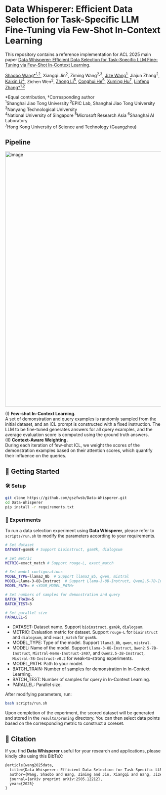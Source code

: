 # Data Whisperer: Efficient Data Selection for Task-Specific LLM Fine-Tuning via Few-Shot In-Context Learning

This repository contains a reference implementation for ACL 2025 main paper [Data Whisperer: Efficient Data Selection for Task-Specific LLM Fine-Tuning via Few-Shot In-Context Learning](https://arxiv.org/pdf/2505.12212).

[Shaobo Wang*<sup>1,2</sup>](https://gszfwsb.github.io/), Xiangqi Jin<sup>2</sup>, Ziming Wang<sup>2,3</sup>, [Jize Wang<sup>1</sup>](https://jize-w.github.io/), Jiajun Zhang<sup>2</sup>,  
[Kaixin Li<sup>4</sup>](https://likaixin2000.github.io/), Zichen Wen<sup>2</sup>, [Zhong Li<sup>5</sup>](https://www.microsoft.com/en-us/research/people/lzhong/), [Conghui He<sup>6</sup>](https://conghui.github.io/), [Xuming Hu<sup>7</sup>](https://xuminghu.github.io/), [Linfeng Zhang†<sup>1,2</sup>](http://www.zhanglinfeng.tech/)

*Equal contribution, †Corresponding author   
<sup>1</sup>Shanghai Jiao Tong University <sup>2</sup>EPIC Lab, Shanghai Jiao Tong University <sup>3</sup>Nanyang Technological University  
<sup>4</sup>National University of Singapore <sup>5</sup>Microsoft Research Asia <sup>6</sup>Shanghai AI Laboratory  
<sup>7</sup>Hong Kong University of Science and Technology (Guangzhou)

## Pipeline
<img width="825" alt="image" src="https://github.com/user-attachments/assets/37b5958f-1c55-447a-ae54-05f30b7bc224" />

(I) **Few-shot In-Context Learning.**   
A set of demonstration and query examples is randomly sampled from the initial dataset, and an ICL prompt is constructed with a fixed instruction. The LLM to be fine-tuned generates answers for all query examples, and the average evaluation score is computed using the ground truth answers.   
(II) **Context-Aware Weighting.**   
During each iteration of few-shot ICL, we weight the scores of the demonstration examples based on their attention scores, which quantify their influence on the queries.

## 🔧 Getting Started
### 🛠️ Setup
```sh
git clone https://github.com/gszfwsb/Data-Whisperer.git
cd Data-Whisperer
pip install -r requirements.txt
```
### 🧪 Experiments
To run a data selection experiment using **Data Whisperer**, please refer to `scripts/run.sh` to modify the parameters according to your requirements.

```bash
# Set dataset
DATASET=gsm8k # Support bioinstruct, gsm8k, dialogsum

# Set metric
METRIC=exact_match # Support rouge-L, exact_match

# Set model configurations
MODEL_TYPE=llama3_8b  # Support llama3_8b, qwen, mistral
MODEL=Llama-3-8B-Instruct  # Support Llama-3-8B-Instruct, Qwen2.5-7B-Instruct, Qwen2.5-3B-Instruct, Mistral-Nemo-Instruct-2407, Mistral-7B-Instruct-v0.2
MODEL_PATH= # <YOUR_MODEL_PATH> 

# Set numbers of samples for demonstration and query
BATCH_TRAIN=5
BATCH_TEST=3

# Set parallel size
PARALLEL=5
```
- DATASET: Dataset name. Support `bioinstruct`, `gsm8k`, `dialogsum`.
- METRIC: Evaluation metric for dataset. Support `rouge-L` for `bioinstruct` and `dialogsum`, and `exact_match` for `gsm8k`.
- MODEL_TYPE: Type of the model. Support `llama3_8b`, `qwen`, `mistral`.
- MODEL: Name of the model. Support `Llama-3-8B-Instruct`, `Qwen2.5-7B-Instruct`, `Mistral-Nemo-Instruct-2407`, and `Qwen2.5-3B-Instruct`, `Mistral-7B-Instruct-v0.2` for weak-to-strong experiments.
- MODEL_PATH: Path to your model.
- BATCH_TRAIN: Number of samples for demonstration in In-Context Learning. 
- BATCH_TEST: Number of samples for query in In-Context Learning. 
- PARALLEL: Parallel size.

After modifying parameters, run:
```bash 
bash scripts/run.sh 
```

Upon completion of the experiment, the scored dataset will be generated and stored in the `results/pruning` directory. You can then select data points based on the corresponding metric to construct a coreset.

## 📝 Citation
If you find **Data Whisperer** useful for your research and applications, please kindly cite using this BibTeX:
```latex
@article{wang2025data,
  title={Data Whisperer: Efficient Data Selection for Task-Specific LLM Fine-Tuning via Few-Shot In-Context Learning},
  author={Wang, Shaobo and Wang, Ziming and Jin, Xiangqi and Wang, Jize and Zhang, Jiajun and Li, Kaixin and Wen, Zichen and Li, Zhong and He, Conghui and Hu, Xuming and others},
  journal={arXiv preprint arXiv:2505.12212},
  year={2025}
}
```




